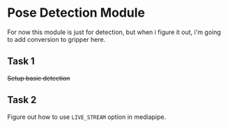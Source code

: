 # Pose Detection Module

For now this module is just for detection, but when i figure it out, i'm going to add conversion to gripper here.

## Task 1
~~Setup basic detection~~
## Task 2
Figure out how to use `LIVE_STREAM` option in mediapipe.

